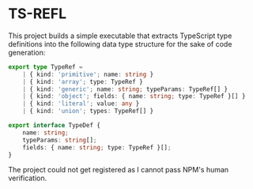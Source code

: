 # TS-REFL

This project builds a simple executable that extracts TypeScript type definitions into the following data type structure for the sake of code generation:

```typescript
export type TypeRef =
    | { kind: 'primitive'; name: string }
    | { kind: 'array'; type: TypeRef }
    | { kind: 'generic'; name: string; typeParams: TypeRef[] }
    | { kind: 'object'; fields: { name: string; type: TypeRef }[] }
    | { kind: 'literal'; value: any }
    | { kind: 'union'; types: TypeRef[] }

export interface TypeDef {
    name: string;
    typeParams: string[];
    fields: { name: string; type: TypeRef }[];
}
```

The project could not get registered as I cannot pass NPM's human verification.
